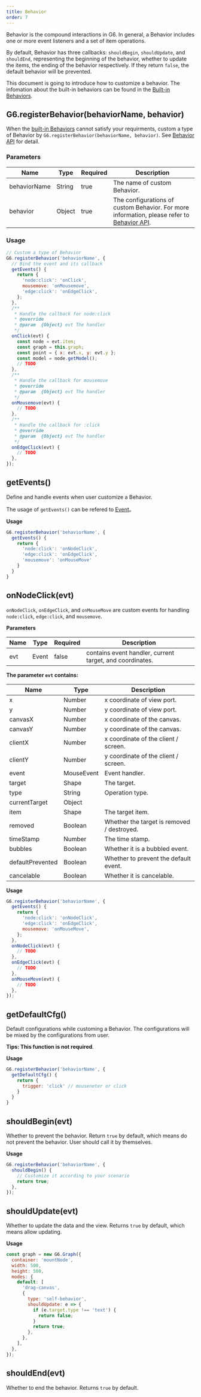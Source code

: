 ```yaml
---
title: Behavior
order: 7
---
```


Behavior is the compound interactions in G6. In general, a Behavior includes one or more event listeners and a set of item operations.

By default, Behavior has three callbacks: `shouldBegin`, `shouldUpdate`, and `shouldEnd`, representing the beginning of the behavior, whether to update the items, the ending of the behavior respectively. If they return `false`, the default behavior will be prevented.

This document is going to introduce how to customize a behavior. The infomation about the built-in behaviors can be found in the [Built-in Behaviors](/en/docs/manual/middle/states/defaultBehavior).


## G6.registerBehavior(behaviorName, behavior)

When the [built-in Behaviors](/en/docs/manual/middle/states/defaultBehavior) cannot satisfy your requirments, custom a type of Behavior by `G6.registerBehavior(behaviorName, behavior)`. See [Behavior API](/en/docs/api/Behavior) for detail.

### Parameters

| Name | Type | Required | Description |
| --- | --- | --- | --- |
| behaviorName | String | true | The name of custom Behavior. |
| behavior | Object | true | The configurations of custom Behavior. For more information, please refer to [Behavior API](/en/docs/api/Behavior). |

### Usage

```javascript
// Custom a type of Behavior
G6.registerBehavior('behaviorName', {
  // Bind the event and its callback
  getEvents() {
    return {
      'node:click': 'onClick',
      mousemove: 'onMousemove',
      'edge:click': 'onEdgeClick',
    };
  },
  /**
   * Handle the callback for node:click
   * @override
   * @param  {Object} evt The handler
   */
  onClick(evt) {
    const node = evt.item;
    const graph = this.graph;
    const point = { x: evt.x, y: evt.y };
    const model = node.getModel();
    // TODO
  },
  /**
   * Handle the callback for mousemove
   * @override
   * @param  {Object} evt The handler
   */
  onMousemove(evt) {
    // TODO
  },
  /**
   * Handle the callback for :click
   * @override
   * @param  {Object} evt The handler
   */
  onEdgeClick(evt) {
    // TODO
  },
});
```

## getEvents()

Define and handle events when user customize a Behavior.

The usage of `getEvents()` can be refered to [Event](/en/docs/api/Event)。

**Usage**

```javascript
G6.registerBehavior('behaviorName', {
  getEvents() {
    return {
      'node:click': 'onNodeClick',
      'edge:click': 'onEdgeClick',
      'mousemove': 'onMouseMove'
    }
  }
}
```

## onNodeClick(evt)

`onNodeClick`, `onEdgeClick`, and `onMouseMove` are custom events for handling `node:click`, `edge:click`, and `mousemove`.

**Parameters**

| Name | Type  | Required | Description                                              |
| ---- | ----- | -------- | -------------------------------------------------------- |
| evt  | Event | false    | contains event handler, current target, and coordinates. |

**The parameter `evt` contains:**

| Name             | Type       | Description                                |
| ---------------- | ---------- | ------------------------------------------ |
| x                | Number     | x coordinate of view port.                 |
| y                | Number     | y coordinate of view port.                 |
| canvasX          | Number     | x coordinate of the canvas.                |
| canvasY          | Number     | y coordinate of the canvas.                |
| clientX          | Number     | x coordinate of the client / screen.       |
| clientY          | Number     | y coordinate of the client / screen.       |
| event            | MouseEvent | Event handler.                             |
| target           | Shape      | The target.                                |
| type             | String     | Operation type.                            |
| currentTarget    | Object     |                                            |
| item             | Shape      | The target item.                           |
| removed          | Boolean    | Whether the target is removed / destroyed. |
| timeStamp        | Number     | The time stamp.                            |
| bubbles          | Boolean    | Whether it is a bubbled event.             |
| defaultPrevented | Boolean    | Whether to prevent the default event.      |
| cancelable       | Boolean    | Whether it is cancelable.                  |

**Usage**

```javascript
G6.registerBehavior('behaviorName', {
  getEvents() {
    return {
      'node:click': 'onNodeClick',
      'edge:click': 'onEdgeClick',
      mousemove: 'onMouseMove',
    };
  },
  onNodeClick(evt) {
    // TODO
  },
  onEdgeClick(evt) {
    // TODO
  },
  onMouseMove(evt) {
    // TODO
  },
});
```

## getDefaultCfg()

Default configurations while customing a Behavior. The configurations will be mixed by the configurations from user.

**Tips: This function is not required**.

**Usage**

```javascript
G6.registerBehavior('behaviorName', {
  getDefaultCfg() {
    return {
      trigger: 'click' // mouseneter or click
    }
  }
}
```

## shouldBegin(evt)

Whether to prevent the behavior. Return `true` by default, which means do not prevent the behavior. User should call it by themselves.

**Usage**

```javascript
G6.registerBehavior('behaviorName', {
  shouldBegin() {
    // Customize it according to your scenario
    return true;
  },
});
```

## shouldUpdate(evt)

Whether to update the data and the view. Returns `true` by default, which means allow updating.

**Usage**

```javascript
const graph = new G6.Graph({
  container: 'mountNode',
  width: 500,
  height: 500,
  modes: {
    default: [
      'drag-canvas',
      {
        type: 'self-behavior',
        shouldUpdate: e => {
          if (e.target.type !== 'text') {
            return false;
          }
          return true;
        },
      },
    ],
  },
});
```

## shouldEnd(evt)

Whether to end the behavior. Returns `true` by default.

